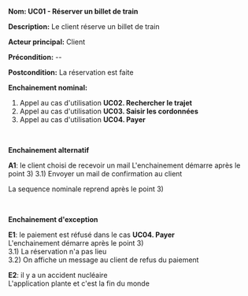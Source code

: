 **Nom: UC01 - Réserver un billet de train**

**Description:** Le client réserve un billet de train

**Acteur principal:** Client

**Précondition:** --

**Postcondition:** La réservation est faite 

**Enchainement nominal:**

1) Appel au cas d'utilisation **UC02. Rechercher le trajet**
2) Appel au cas d'utilisation **UC03. Saisir les cordonnées**
3) Appel au cas d'utilisation **UC04. Payer**
   
<br>

**Enchainement alternatif**

**A1**: le client choisi de recevoir un mail
L'enchainement démarre après le point 3)
3.1) Envoyer un mail de confirmation au client

La sequence nominale reprend après le point 3)

<br>

**Enchainement d'exception**

**E1**: le paiement est réfusé dans le cas **UC04. Payer**<br>
L'enchainement démarre après le point 3)<br> 
3.1) La réservation n'a pas lieu<br>
3.2) On affiche un message au client de refus du paiement

**E2**: il y a un accident nucléaire<br>
L'application plante et c'est la fin du monde<br> 



